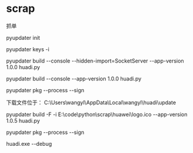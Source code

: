 # scrap
抓单


pyupdater init

pyupdater keys -i

pyupdater build --console --hidden-import=SocketServer --app-version 1.0.0 huadi.py

pyupdater build --console --app-version 1.0.0 huadi.py

pyupdater pkg --process --sign

下载文件位于：
C:\Users\wangyl\AppData\Local\wangyl\huadi\update

pyupdater build -F -i E:\code\python\scrap\huawei\logo.ico  --app-version 1.0.5 huadi.py

pyupdater pkg --process --sign

huadi.exe --debug